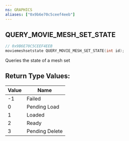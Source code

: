 ```yaml
---
ns: GRAPHICS
aliases: ["0x9b6e70c5ceef4eeb"]
---
```

## QUERY_MOVIE_MESH_SET_STATE

```c
// 0x9B6E70C5CEEF4EEB
moviemeshsetstate QUERY_MOVIE_MESH_SET_STATE(int id);
```

Queries the state of a mesh set

## Return Type Values:
| Value | Name |
| --- | --- |
| -1 | Failed |
| 0 | Pending Load |
| 1 | Loaded |
| 2 | Ready |
| 3 | Pending Delete |

